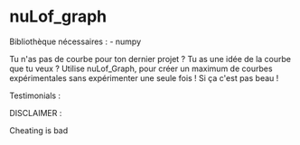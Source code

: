 # nuLof_graph


Bibliothèque nécessaires : 
	- numpy

Tu n'as pas de courbe pour ton dernier projet ? Tu as une idée de la courbe que tu veux ? 
Utilise nuLof_Graph, pour créer un maximum de courbes expérimentales sans expérimenter une seule fois ! Si ça c'est pas beau !

Testimonials : 


DISCLAIMER :

Cheating is bad
